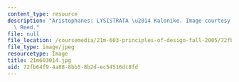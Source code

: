 ```yaml
---
content_type: resource
description: "Aristophanes: LYSISTRATA \u2014 Kalonike. Image courtesy of Stephanie\
  \ Reed."
file: null
file_location: /coursemedia/21m-603-principles-of-design-fall-2005/72fb64f94a888bb58b2dec54516dc8fd_21m603014.jpg
file_type: image/jpeg
resourcetype: Image
title: 21m603014.jpg
uid: 72fb64f9-4a88-8bb5-8b2d-ec54516dc8fd
---
```

